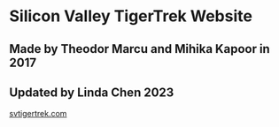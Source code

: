 # Silicon Valley TigerTrek Website
## Made by Theodor Marcu and Mihika Kapoor in 2017
## Updated by Linda Chen 2023

[svtigertrek.com](http://svtigertrek.com)
